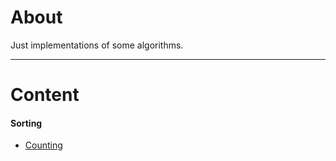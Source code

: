# About
Just implementations of some algorithms.

---

# Content

#### Sorting

* [Counting](https://github.com/EduardoRotundaro/algorithms/blob/master/src/sorting/counting.cpp)
